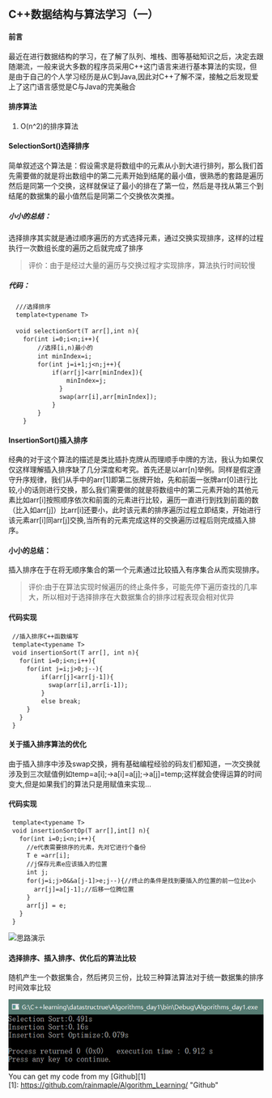## C++数据结构与算法学习（一）
#### 前言
  最近在进行数据结构的学习，在了解了队列、堆栈、图等基础知识之后，决定去跟随潮流，一般来说大多数的程序员采用C++这门语言来进行基本算法的实现，但是由于自己的个人学习经历是从C到Java,因此对C++了解不深，接触之后发现爱上了这门语言感觉是C与Java的完美融合

#### 排序算法
1. O(n^2)的排序算法
 #### SelectionSort()选择排序
 简单叙述这个算法是：假设需求是将数组中的元素从小到大进行排列，那么我们首先需要做的就是将出数组中的第二元素开始到结尾的最小值，很熟悉的套路是遍历然后是同第一个交换，这样就保证了最小的排在了第一位，然后是寻找从第三个到结尾的数据集的最小值然后是同第二个交换依次类推。
 ##### 小小的总结：
 选择排序其实就是通过顺序遍历的方式选择元素，通过交换实现排序，这样的过程执行一次数组长度的遍历之后就完成了排序
 >评价：由于是经过大量的遍历与交换过程才实现排序，算法执行时间较慢

 ##### 代码：
  ```
    ///选择排序
    template<typename T>

    void selectionSort(T arr[],int n){
      for(int i=0;i<n;i++){
          //选择[i,n)ֵ最小的
          int minIndex=i;
          for(int j=i+1;j<n;j++){
              if(arr[j]<arr[minIndex]){
                  minIndex=j;
                }
                swap(arr[i],arr[minIndex]);
              }
          }
      }
  ```

#### InsertionSort()插入排序
经典的对于这个算法的描述是类比插扑克牌从而理顺手中牌的方法，我认为如果仅仅这样理解插入排序缺了几分深度和考究。首先还是以arr[n]举例。同样是假定遵守升序规律，我们从手中的arr[1]即第二张牌开始，先和前面一张牌arr[0]进行比较,小的话则进行交换，那么我们需要做的就是将数组中的第二元素开始的其他元素比如arr[i]按照顺序依次和前面的元素进行比较，遍历一直进行到找到前面的数（比入如arr[j]）比arr[i]还要小，此时该元素的排序遍历过程立即结束，开始进行该元素arr[i]同arr[j]交换,当所有的元素完成这样的交换遍历过程后则完成插入排序。

#### 小小的总结：
插入排序在于在将无顺序集合的第一个元素通过比较插入有序集合从而实现排序。
 > 评价:由于在算法实现时候遍历的终止条件多，可能先停下遍历查找的几率大，所以相对于选择排序在大数据集合的排序过程表现会相对优异

#### 代码实现

   ```
    //插入排序C++函数编写
    template<typename T>
    void insertionSort(T arr[], int n){
      for(int i=0;i<n;i++){
        for(int j=i;j>0;j--){
            if(arr[j]<arr[j-1]){
              swap(arr[i],arr[i-1]);
            }
            else break;
        }    
      }
    }  
   ``` 
#### 关于插入排序算法的优化
由于插入排序中涉及swap交换，拥有基础编程经验的码友们都知道，一次交换就涉及到三次赋值例如temp=a[i];->a[i]=a[j];->a[j]=temp;这样就会使得运算的时间变大,但是如果我们的算法只是用赋值来实现...

#### 代码实现
 
 ```
  template<typename T>
  void insertionSortOp(T arr[],int[] n){
    for(int i=0;i<n;i++){
      //e代表需要排序的元素，先对它进行个备份
      T e =arr[i];
      //j保存元素e应该插入的位置
      int j;
      for(j=i;j>0&&a[j-1]>e;j--){//终止的条件是找到要插入的位置的前一位比e小
        arr[j]=a[j-1];//后移一位腾位置
      }
      arr[j] = e;
    }
  }
  ```
![思路演示](https:assets/InsertionSortOP.gif)
#### 选择排序、插入排序、优化后的算法比较
随机产生一个数据集合，然后拷贝三份，比较三种算法算法对于统一数据集的排序时间效率比较

![思路演示](../assets/markdown-img-paste-20180308202919285.png)
You can get my code from my [Github][1]  
[1]: https://github.com/rainmaple/Algorithm_Learning/        "Github"
